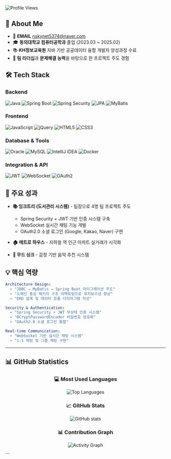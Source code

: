 <!--
# 👨‍💻 정종현 (Jeong Jong Hyeon)

> **Spring Boot 기반 백엔드 개발자 | 시스템 아키텍처 설계 전문**

-->

![Profile Views](https://komarev.com/ghpvc/?username=zzonghyeon&color=blueviolet&style=for-the-badge&label=PROFILE+VIEWS)

## 🎯 About Me

- 📧 **EMAIL** nskynet5374@naver.com
- 🎓 **동의대학교 컴퓨터공학과** 졸업 (2023.03 ~ 2025.02)
- 📚 **KH정보교육원** 자바 기반 공공데이터 융합 개발자 양성과정 수료
- 💪 **팀 리더십**과 **문제해결 능력**을 바탕으로 한 프로젝트 주도 경험

## 🛠️ Tech Stack

### Backend
![Java](https://img.shields.io/badge/Java-ED8B00?style=flat-square&logo=openjdk&logoColor=white)
![Spring Boot](https://img.shields.io/badge/Spring_Boot-6DB33F?style=flat-square&logo=spring&logoColor=white)
![Spring Security](https://img.shields.io/badge/Spring_Security-6DB33F?style=flat-square&logo=springsecurity&logoColor=white)
![JPA](https://img.shields.io/badge/JPA-59666C?style=flat-square&logo=hibernate&logoColor=white)
![MyBatis](https://img.shields.io/badge/MyBatis-000000?style=flat-square&logo=mybatis&logoColor=white)

### Frontend
![JavaScript](https://img.shields.io/badge/JavaScript-F7DF1E?style=flat-square&logo=javascript&logoColor=black)
![jQuery](https://img.shields.io/badge/jQuery-0769AD?style=flat-square&logo=jquery&logoColor=white)
![HTML5](https://img.shields.io/badge/HTML5-E34F26?style=flat-square&logo=html5&logoColor=white)
![CSS3](https://img.shields.io/badge/CSS3-1572B6?style=flat-square&logo=css3&logoColor=white)

### Database & Tools
![Oracle](https://img.shields.io/badge/Oracle-F80000?style=flat-square&logo=oracle&logoColor=white)
![MySQL](https://img.shields.io/badge/MySQL-4479A1?style=flat-square&logo=mysql&logoColor=white)
![IntelliJ IDEA](https://img.shields.io/badge/IntelliJ_IDEA-000000?style=flat-square&logo=intellij-idea&logoColor=white)
![Docker](https://img.shields.io/badge/Docker-2496ED?style=flat-square&logo=docker&logoColor=white)

### Integration & API
![JWT](https://img.shields.io/badge/JWT-000000?style=flat-square&logo=jsonwebtokens&logoColor=white)
![WebSocket](https://img.shields.io/badge/WebSocket-010101?style=flat-square&logo=socketdotio&logoColor=white)
![OAuth2](https://img.shields.io/badge/OAuth2-3C4043?style=flat-square&logo=oauth&logoColor=white)

## 🚀 주요 성과

- **📚 잉크트리 (도서관리 시스템)** - 팀장으로 4명 팀 프로젝트 주도
  - Spring Security + JWT 기반 인증 시스템 구축
  - WebSocket 실시간 채팅 기능 개발
  - OAuth2.0 소셜 로그인 (Google, Kakao, Naver) 구현
  
- **🏠 메트로 하우스** - 지하철 역 인근 아파트 실거래가 시각화
- **🎵 무드 싱크** - 감정 기반 음악 추천 시스템

## 💡 핵심 역량

```yaml
Architecture Design:
  - "JDBC → MyBatis → Spring Boot 마이그레이션 주도"
  - "도메인 중심 패키지 구조 리팩토링으로 유지보수성 향상"
  - "ERD 설계 및 데이터 흐름 다이어그램 작성"

Security & Authentication:
  - "Spring Security + JWT 무상태 인증 시스템"
  - "BCryptPasswordEncoder 비밀번호 암호화"
  - "OAuth2.0 소셜 로그인 통합"

Real-time Communication:
  - "WebSocket 기반 실시간 채팅 시스템"
  - "1:1 채팅 및 그룹 채팅 구현"
```
---

## 📊 GitHub Statistics

<div align="center">

### 💻 Most Used Languages
![Top Languages](https://github-readme-stats.vercel.app/api/top-langs/?username=zzonghyeon&layout=compact&theme=tokyonight&hide_border=true&bg_color=0D1117&title_color=70a5fd&text_color=38bdae)


### 📈 GitHub Stats
![GitHub stats](https://github-readme-stats.vercel.app/api?username=zzonghyeon&show_icons=true&theme=tokyonight&hide_border=true&bg_color=0D1117&title_color=70a5fd&icon_color=bf91f3&text_color=38bdae&count_private=true)


### 📊 Contribution Graph
![Activity Graph](https://github-readme-activity-graph.vercel.app/graph?username=zzonghyeon&theme=tokyo-night&bg_color=0D1117&color=70a5fd&line=bf91f3&point=38bdae&area=true&hide_border=true)

</div>
```


